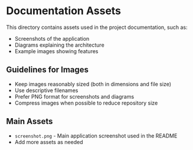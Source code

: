 # Documentation Assets

This directory contains assets used in the project documentation, such as:

- Screenshots of the application
- Diagrams explaining the architecture
- Example images showing features

## Guidelines for Images

- Keep images reasonably sized (both in dimensions and file size)
- Use descriptive filenames
- Prefer PNG format for screenshots and diagrams
- Compress images when possible to reduce repository size

## Main Assets

- `screenshot.png` - Main application screenshot used in the README
- Add more assets as needed 